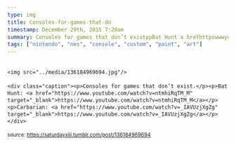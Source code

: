```yaml
---
type: img
title: Consoles-for-games-that-do
timestamp: December 29th, 2015 7:20am
summary: Consoles for games that don’t existppBat Hunt a hrefhttpswwwyoutubecomwatchvntmhiRqTMM targetblankhttpswwwyoutubecomwatcCarbarian a hrefhttpswwwyoutubecomwatchvIAVUzjXgZg targetblankhttpswwwyoutubecomwatchvIAVUzjXgZgap 
tags: ["nintendo", "nes", "console", "custom", "paint", "art"]
---
```


                
                
                
                                                                                        <img src="../media/136184969694.jpg"/>
                                                                                          <div class="caption"><p>Consoles for games that don’t exist.</p><p>Bat Hunt: <a href="https://www.youtube.com/watch?v=ntmhiRqTM_M" target="_blank">https://www.youtube.com/watch?v=ntmhiRqTM_M</a></p><p>Carbarian: <a href="https://www.youtube.com/watch?v=_IAVUzjXgZg" target="_blank">https://www.youtube.com/watch?v=_IAVUzjXgZg</a></p> </div>
                                    
                
                
                
                
                                
<small>source: https://saturdayxiii.tumblr.com/post/136184969694</small>